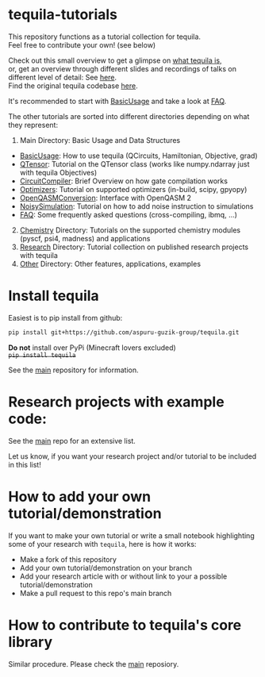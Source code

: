 # tequila-tutorials
This repository functions as a tutorial collection for tequila.  
Feel free to contribute your own! (see below)  

Check out this small overview to get a glimpse on [what tequila is,](https://kottmanj.github.io/tequila-in-a-nutshell/#/)  
or, get an overview through different slides and recordings of talks on different level of detail: See [here](https://kottmanj.github.io/talks_and_material/).  
Find the original tequila codebase [here](https://github.com/tequilahub/tequila).  
 
It's recommended to start with [BasicUsage](BasicUsage.ipynb) and take a look at [FAQ](FAQ.ipynb).  

The other tutorials are sorted into different directories depending on what they represent:  

1. Main Directory: Basic Usage and Data Structures
- [BasicUsage](BasicUsage.ipynb): How to use tequila (QCircuits, Hamiltonian, Objective, grad)
- [QTensor](QTensor.ipynb): Tutorial on the QTensor class (works like numpy.ndarray just with tequila Objectives)
- [CircuitCompiler](CircuitCompiler.ipynb): Brief Overview on how gate compilation works
- [Optimizers](Optimizers.ipynb): Tutorial on supported optimizers (in-build, scipy, gpyopy)
- [OpenQASMConversion](OpenQasmConversion.ipynb): Interface with OpenQASM 2
- [NoisySimulation](NoisySimulation): Tutorial on how to add noise instruction to simulations
- [FAQ](FAQ.ipynb): Some frequently asked questions (cross-compiling, ibmq, ...)

2. [Chemistry](chemistry) Directory: Tutorials on the supported chemistry modules (pyscf, psi4, madness) and applications
3. [Research](research) Directory: Tutorial collection on published research projects with tequila
4. [Other](other) Directory: Other features, applications, examples


# Install tequila
Easiest is to pip install from github:  
```bash
pip install git+https://github.com/aspuru-guzik-group/tequila.git
```
**Do not** install over PyPi (Minecraft lovers excluded)  
<strike>`pip install tequila`</strike>

See the [main](https://github.com/tequilahub/tequila) repository for information.

# Research projects with example code:
See the [main](https://github.com/tequilahub/tequila) repo for an extensive list.

Let us know, if you want your research project and/or tutorial to be included in this list!

# How to add your own tutorial/demonstration  
If you want to make your own tutorial or write a small notebook highlighting some of your research with `tequila`, here is how it works:  
- Make a fork of this repository
- Add your own tutorial/demonstration on your branch
- Add your research article with or without link to your a possible tutorial/demonstration
- Make a pull request to this repo's main branch

# How to contribute to tequila's core library
Similar procedure. Please check the [main](https://github.com/aspuru-guzik-group/tequila) reposiory. 


